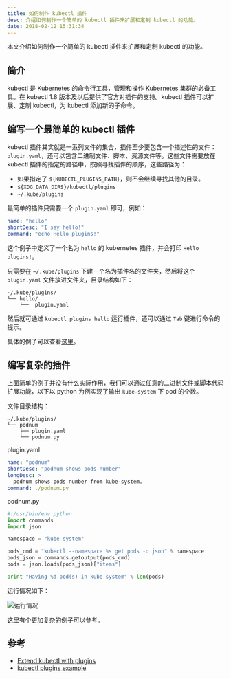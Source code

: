 ```yaml
---
title: 如何制作 kubectl 插件
desc: 介绍如何制作一个简单的 kubectl 插件来扩展和定制 kubectl 的功能。
date: 2018-02-12 15:31:34
---
```


本文介绍如何制作一个简单的 kubectl 插件来扩展和定制 kubectl 的功能。

<!--more-->

## 简介

kubectl 是 Kubernetes 的命令行工具，管理和操作 Kubernetes 集群的必备工具。在 kubectl 1.8 版本及以后提供了官方对插件的支持。kubectl 插件可以扩展、定制 kubectl，为 kubectl 添加新的子命令。

## 编写一个最简单的 kubectl 插件

kubectl 插件其实就是一系列文件的集合，插件至少要包含一个描述性的文件：`plugin.yaml`，还可以包含二进制文件、脚本、资源文件等。这些文件需要放在 kubectl 插件的指定的路径中，按照寻找插件的顺序，这些路径为：

- 如果指定了 `${KUBECTL_PLUGINS_PATH}`，则不会继续寻找其他的目录。
- `${XDG_DATA_DIRS}/kubectl/plugins`
- `~/.kube/plugins`

最简单的插件只需要一个 `plugin.yaml` 即可，例如：

```yaml
name: "hello"
shortDesc: "I say hello!"
command: "echo Hello plugins!"
```

这个例子中定义了一个名为 `hello` 的 kubernetes 插件，并会打印 `Hello plugins!`。

只需要在 `~/.kube/plugins` 下建一个名为插件名的文件夹，然后将这个 `plugin.yaml` 文件放进文件夹，目录结构如下：

```
~/.kube/plugins/
└── hello/
    └──  plugin.yaml
```

然后就可通过 `kubectl plugins hello` 运行插件，还可以通过 `Tab` 键进行命令的提示。

具体的例子可以查看[这里](https://github.com/kubernetes/kubernetes/tree/master/pkg/kubectl/plugins/examples/hello)。

## 编写复杂的插件

上面简单的例子并没有什么实际作用，我们可以通过任意的二进制文件或脚本代码扩展功能，以下以 python 为例实现了输出 `kube-system` 下 pod 的个数。

文件目录结构：

```
~/.kube/plugins/
└── podnum
    ├── plugin.yaml
    └── podnum.py
```

plugin.yaml

```yaml
name: "podnum"
shortDesc: "podnum shows pods number"
longDesc: >
  podnum shows pods number from kube-system.
command: ./podnum.py
```

podnum.py

```python
#!/usr/bin/env python
import commands
import json

namespace = "kube-system"

pods_cmd = "kubectl --namespace %s get pods -o json" % namespace
pods_json = commands.getoutput(pods_cmd)
pods = json.loads(pods_json)["items"]

print "Having %d pod(s) in kube-system" % len(pods)
```

运行情况如下：

![运行情况](https://user-images.githubusercontent.com/12998118/36132761-0020d4e8-10b4-11e8-9c16-994bddf72c65.jpg)

[这里](https://github.com/mixj93/kubectl-plugin-overview)有个更加复杂的例子可以参考。

## 参考
- [Extend kubectl with plugins](https://kubernetes.io/docs/tasks/extend-kubectl/kubectl-plugins/)
- [kubectl plugins example](https://github.com/kubernetes/kubernetes/tree/master/pkg/kubectl/plugins/examples)
